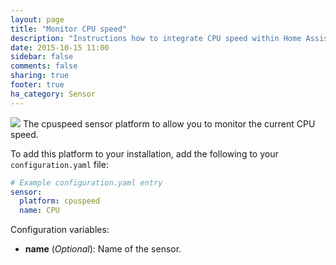 ```yaml
---
layout: page
title: "Monitor CPU speed"
description: "Instructions how to integrate CPU speed within Home Assistant."
date: 2015-10-15 11:00
sidebar: false
comments: false
sharing: true
footer: true
ha_category: Sensor
---
```


<img src='/images/supported_brands/utilities-system-monitor.png' class='brand pull-right' />
The cpuspeed sensor platform to allow you to monitor the current CPU speed.

To add this platform to your installation, add the following to your `configuration.yaml` file:

```yaml
# Example configuration.yaml entry
sensor:
  platform: cpuspeed
  name: CPU 
```

Configuration variables:

- **name** (*Optional*): Name of the sensor.

